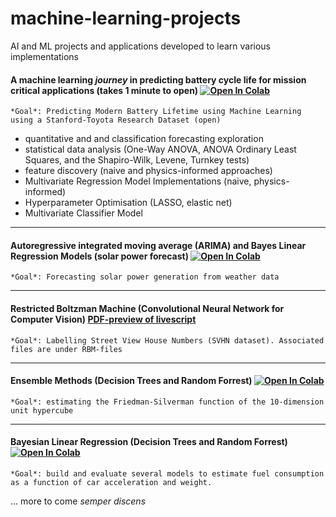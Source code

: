 # machine-learning-projects
AI and ML projects and applications developed to learn various implementations

#### **A machine learning *journey* in predicting battery cycle life for mission critical applications** (takes 1 minute to open) [![Open In Colab](https://colab.research.google.com/assets/colab-badge.svg)](https://colab.research.google.com/github/SergiuIliev/machine-learning-projects/blob/master/Battery_Lifetime_Forecast.ipynb) 

`*Goal*: Predicting Modern Battery Lifetime using Machine Learning using a Stanford-Toyota Research Dataset (open)`
- quantitative and and classification forecasting exploration
- statistical data analysis (One-Way ANOVA, ANOVA Ordinary Least Squares, and the Shapiro-Wilk, Levene, Turnkey tests)
- feature discovery (naive and physics-informed approaches)
- Multivariate Regression Model Implementations (naive, physics-informed)
- Hyperparameter Optimisation (LASSO, elastic net)
- Multivariate Classifier Model

---

#### **Autoregressive integrated moving average (ARIMA) and Bayes Linear Regression Models** (solar power forecast) [![Open In Colab](https://colab.research.google.com/assets/colab-badge.svg)](https://colab.research.google.com/github/SergiuIliev/machine-learning-projects/blob/master/Solar_Forecasting_12.ipynb)

`*Goal*: Forecasting solar power generation from weather data`

---

#### **Restricted Boltzman Machine** (Convolutional Neural Network for Computer Vision) [PDF-preview of livescript](https://github.com/SergiuIliev/machine-learning-projects/blob/master/Restricted-Boltzman-Machine-SVHN-PDF-Preview.pdf)

`*Goal*: Labelling Street View House Numbers (SVHN dataset). Associated files are under RBM-files`

---

#### **Ensemble Methods** (Decision Trees and Random Forrest) [![Open In Colab](https://colab.research.google.com/assets/colab-badge.svg)](https://colab.research.google.com/github/SergiuIliev/machine-learning-projects/blob/master/Ensemble-Methods.ipynb)

`*Goal*: estimating the Friedman-Silverman function of the 10-dimension unit hypercube `

---

#### **Bayesian Linear Regression** (Decision Trees and Random Forrest) [![Open In Colab](https://colab.research.google.com/assets/colab-badge.svg)](https://colab.research.google.com/github/SergiuIliev/machine-learning-projects/blob/master/Bayesian-Linear-Regression.ipynb)

`*Goal*: build and evaluate several models to estimate fuel consumption as a function of car acceleration and weight.`


... more to come *semper discens* 
